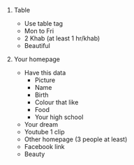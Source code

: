 1. Table
    - Use table tag
    - Mon to Fri
    - 2 Khab (at least 1 hr/khab)
    - Beautiful

2. Your homepage
    - Have this data
        - Picture
        - Name
        - Birth
        - Colour that like
        - Food
        - Your high school
    - Your dream
    - Youtube 1 clip
    - Other homepage (3 people at least)
    - Facebook link
    - Beauty